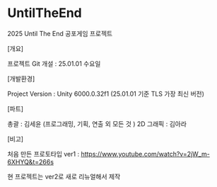 # UntilTheEnd
2025 Until The End 공포게임 프로젝트

[개요]

프로젝트 Git 개설 : 25.01.01 수요일

[개발환경]

Project Version : Unity 6000.0.32f1 (25.01.01 기준 TLS 가장 최신 버전)

[파트]

총괄 : 김세윤 (프로그래밍, 기획, 연출 외 모든 것 )
2D 그래픽 : 김아라



[비고]

처음 만든 프로토타입
ver1 : https://www.youtube.com/watch?v=2jW_m-6XHYQ&t=266s

현 프로젝트는 ver2로 새로 리뉴얼해서 제작
